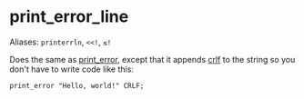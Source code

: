# print_error_line

Aliases: `printerrln`, `<<!`, `≤!`

Does the same as [print_error](print_error), except that it appends [crlf](../constants/crlf) to the string so you don't have to write code like this:

    print_error "Hello, world!" CRLF;
